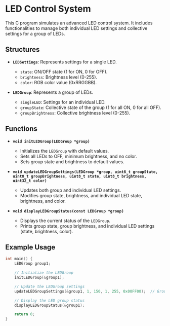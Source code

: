 # LED Control System

This C program simulates an advanced LED control system. It includes functionalities to manage both individual LED settings and collective settings for a group of LEDs.

## Structures

- **`LEDSettings`**: Represents settings for a single LED.
  - `state`: ON/OFF state (1 for ON, 0 for OFF).
  - `brightness`: Brightness level (0-255).
  - `color`: RGB color value (0xRRGGBB).

- **`LEDGroup`**: Represents a group of LEDs.
  - `singleLED`: Settings for an individual LED.
  - `groupState`: Collective state of the group (1 for all ON, 0 for all OFF).
  - `groupBrightness`: Collective brightness level (0-255).

## Functions

- **`void initLEDGroup(LEDGroup *group)`**
  - Initializes the `LEDGroup` with default values.
  - Sets all LEDs to OFF, minimum brightness, and no color.
  - Sets group state and brightness to default values.

- **`void updateLEDGroupSettings(LEDGroup *group, uint8_t groupState, uint8_t groupBrightness, uint8_t state, uint8_t brightness, uint32_t color)`**
  - Updates both group and individual LED settings.
  - Modifies group state, brightness, and individual LED state, brightness, and color.

- **`void displayLEDGroupStatus(const LEDGroup *group)`**
  - Displays the current status of the `LEDGroup`.
  - Prints group state, group brightness, and individual LED settings (state, brightness, color).

## Example Usage

```c
int main() {
    LEDGroup group1;

    // Initialize the LEDGroup
    initLEDGroup(&group1);

    // Update the LEDGroup settings
    updateLEDGroupSettings(&group1, 1, 150, 1, 255, 0x00FF00);  // Group ON, brightness 150, LED ON, brightness 255, color green

    // Display the LED group status
    displayLEDGroupStatus(&group1);

    return 0;
}
